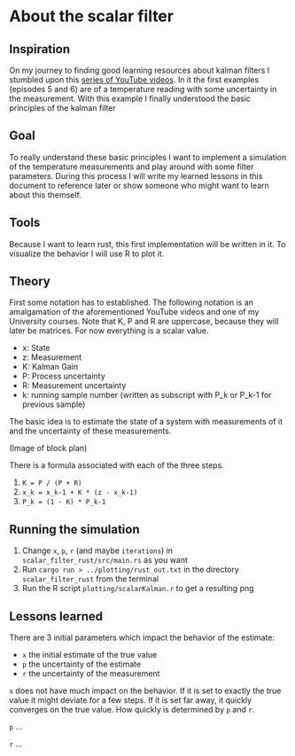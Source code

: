 # About the scalar filter

## Inspiration

On my journey to finding good learning resources about kalman filters I stumbled upon this [series of YouTube videos](https://www.youtube.com/watch?v=CaCcOwJPytQ&list=PLX2gX-ftPVXU3oUFNATxGXY90AULiqnWT&index=2).
In it the first examples (episodes 5 and 6) are of a temperature reading with some uncertainty in the measurement. 
With this example I finally understood the basic principles of the kalman filter

## Goal

To really understand these basic principles I want to implement a simulation of the temperature measurements and play around with some filter parameters.
During this process I will write my learned lessons in this document to reference later or show someone who might want to learn about this themself. 

## Tools

Because I want to learn rust, this first implementation will be written in it.
To visualize the behavior I will use R to plot it.

## Theory 

First some notation has to established.
The following notation is an amalgamation of the aforementioned YouTube videos and one of my University courses.
Note that K, P and R are uppercase, because they will later be matrices. For now everything is a scalar value.

- x: State
- z: Measurement 
- K: Kalman Gain
- P: Process uncertainty
- R: Measurement uncertainty
- k: running sample number (written as subscript with P_k or P_k-1 for previous sample)

The basic idea is to estimate the state of a system with measurements of it and the uncertainty of these measurements.

(Image of block plan)

There is a formula associated with each of the three steps.

1. `K = P / (P + R)`
2. `x_k = x_k-1 + K * (z - x_k-1)`
3. `P_k = (1 - K) * P_k-1`

## Running the simulation

1. Change `x`, `p`, `r` (and maybe `iterations`) in `scalar_filter_rust/src/main.rs` as you want
2. Run `cargo run > ../plotting/rust_out.txt` in the directory `scalar_filter_rust` from the terminal
3. Run the R script `plotting/scalarKalman.r` to get a resulting png

## Lessons learned

There are 3 initial parameters which impact the behavior of the estimate:
- `x` the initial estimate of the true value
- `p` the uncertainty of the estimate
- `r` the uncertainty of the measurement

`x` does not have much impact on the behavior. If it is set to exactly the true value it might deviate for a few steps. If it is set far away, it quickly converges on the true value. How quickly is determined by `p` and `r`.

`p` ...

`r` ...